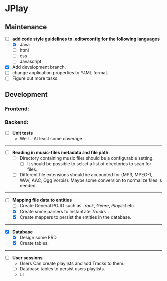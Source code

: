 # JPlay

## Maintenance

- [ ] **add code style guidelines to .editorconfig for the following languages**
    - [x] Java
    - [ ] html
    - [ ] css
    - [ ] Javascript

- [x] Add development branch.
- [ ] change application.properties to YAML format.
- [ ] Figure out more tasks

## Development

### Frontend:

### Backend:

- [ ] **Unit tests**
    + Well... At least some coverage.

---

- [ ] **Reading in music-files metadata and file path.**
    - [ ] Directory containing music files should be a configurable setting.
        - [ ] It should be possible to select a list of directories to scan for
          files.

    - [ ] Different file extensions should be accounted for (MP3, MPEG-1, WAV,
        AAC, Ogg Vorbis). Maybe some conversion to normalize files is needed.

---

- [ ] **Mapping file data to entities**
  - [ ] Create General POJO such as *Track*, *<del>Genre</del>*, *Playlist* etc.
  - [x] Create some parsers to Instantiate *Tracks*
  - [x] Create mappers to persist the entities in the database.

---

- [x] **Database**
  - [x] Design some ERD
  - [x] Create tables.
---

- [ ] **User sessions**
  + Users Can create playlists and add Tracks to them.
  - [ ] Database tables to persist users playlists.
  - [ ] 